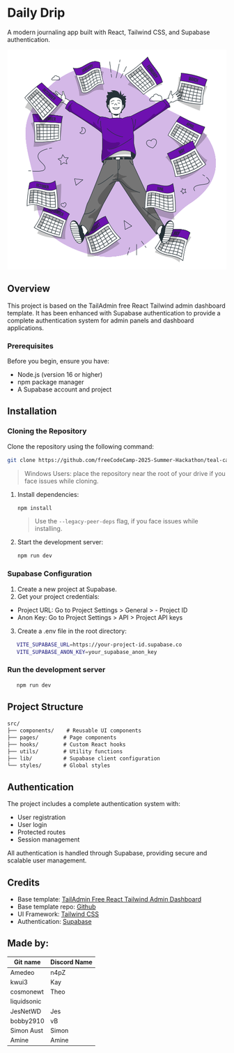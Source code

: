 # Daily Drip

A modern journaling app built with React, Tailwind CSS, and Supabase authentication.

![Daily Drip](./main-page-pic.svg)

## Overview

This project is based on the TailAdmin free React Tailwind admin dashboard template. It has been enhanced with Supabase authentication to provide a complete authentication system for admin panels and dashboard applications.

### Prerequisites

Before you begin, ensure you have:

- Node.js (version 16 or higher)
- npm package manager
- A Supabase account and project

## Installation

### Cloning the Repository

Clone the repository using the following command:

```bash
git clone https://github.com/freeCodeCamp-2025-Summer-Hackathon/teal-cache.git
```

> Windows Users: place the repository near the root of your drive if you face issues while cloning.

1. Install dependencies:

   ```bash
   npm install
   ```

   > Use the `--legacy-peer-deps` flag, if you face issues while installing.

2. Start the development server:
   ```bash
   npm run dev
   ```

### Supabase Configuration

1. Create a new project at Supabase.
2. Get your project credentials:

- Project URL: Go to Project Settings > General > - Project ID
- Anon Key: Go to Project Settings > API > Project API keys

3. Create a .env file in the root directory:

```bash
   VITE_SUPABASE_URL=https://your-project-id.supabase.co
   VITE_SUPABASE_ANON_KEY=your_supabase_anon_key
```

### Run the development server

```bash
   npm run dev
```

## Project Structure

```
src/
├── components/    # Reusable UI components
├── pages/        # Page components
├── hooks/        # Custom React hooks
├── utils/        # Utility functions
├── lib/          # Supabase client configuration
└── styles/       # Global styles
```

## Authentication

The project includes a complete authentication system with:

- User registration
- User login
- Protected routes
- Session management

All authentication is handled through Supabase, providing secure and scalable user management.

## Credits

- Base template: [TailAdmin Free React Tailwind Admin Dashboard](https://tailadmin.com/)
- Base template repo: [Github](https://github.com/TailAdmin/free-react-tailwind-admin-dashboard)
- UI Framework: [Tailwind CSS](https://tailwindcss.com/)
- Authentication: [Supabase](https://supabase.com/)

## Made by:

| Git name    | Discord Name |
| ----------- | ------------ |
| Amedeo      | n4pZ         |
| kwui3       | Kay          |
| cosmonewt   | Theo         |
| liquidsonic |              |
| JesNetWD    | Jes          |
| bobby2910   | vB           |
| Simon Aust  | Simon        |
| Amine       | Amine        |
